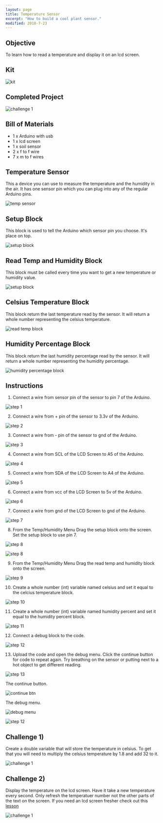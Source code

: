 ```yaml
---
layout: page
title: Temperature Sensor
excerpt: "How to build a cool plant sensor."
modified: 2018-7-23
---
```



## Objective

To learn how to read a temperature and display it on an lcd screen.

## Kit

![kit](/images/arduino-block/temp-sensor/kit.jpg)


## Completed Project

![challenge 1](/images/arduino-block/temp-sensor/challenge-2.jpg)

## Bill of Materials 

- 1 x Arduino with usb  
- 1 x lcd screen
- 1 x soil sensor
- 2 x f to f wire 
- 7 x m to f wires

## Temperature Sensor

This a device you can use to measure the temperature and the humidity in the air.  It has one sensor pin which you can plug into any of the regular Arduino pins.

![temp sensor](/images/arduino-block/temp-sensor/temp-sensor.jpg)

## Setup Block

This block is used to tell the Arduino which sensor pin you choose.  It's place on top.

![setup block](/images/arduino-block/temp-sensor/setup-block.png#img-phone)

## Read Temp and Humidity Block

This block must be called every time you want to get a new temperature or humidity value.

![setup block](/images/arduino-block/temp-sensor/read-humidity-block.png#img-phone)


## Celsius Temperature Block

This block return the last temperature read by the sensor.  It will return a whole number representing the celsius temperature.

![read temp block](/images/arduino-block/temp-sensor/read-celsuis-block.png#img-phone)


## Humidity Percentage Block

This block return the last humidity percentage read by the sensor.  It will return a whole number representing the humidity percentage.

![humidity percentage block](/images/arduino-block/temp-sensor/humidity-percentage-block.png#img-phone)


## Instructions

1) Connect a wire from sensor pin of the sensor to pin 7 of the Arduino.

![step 1](/images/arduino-block/temp-sensor/step_1.jpg)

2) Connect a wire from + pin of the sensor to 3.3v of the Arduino.

![step 2](/images/arduino-block/temp-sensor/step_2.jpg)

3) Connect a wire from - pin of the sensor to gnd of the Arduino.

![step 3](/images/arduino-block/temp-sensor/step_3.jpg)

4) Connect a wire from SCL of the LCD Screen to A5 of the Arduino.

![step 4](/images/arduino-block/temp-sensor/step_4.jpg)

5) Connect a wire from SDA of the LCD Screen to A4 of the Arduino.

![step 5](/images/arduino-block/temp-sensor/step_5.jpg)

6) Connect a wire from vcc of the LCD Screen to 5v of the Arduino.

![step 6](/images/arduino-block/temp-sensor/step_6.jpg)

7) Connect a wire from gnd of the LCD Screen to gnd of the Arduino.

![step 7](/images/arduino-block/temp-sensor/step_7.jpg)

8) From the Temp/Humidity Menu Drag the setup block onto the screen.  Set the setup block to use pin 7.

![step 8](/images/arduino-block/temp-sensor/step_8a.png#img-phone)

![step 8](/images/arduino-block/temp-sensor/step_8b.png#img-phone)

9) From the Temp/Humidity Menu Drag the read temp and humidity block onto the screen.

![step 9](/images/arduino-block/temp-sensor/step_9.png#img-phone)

10) Create a whole number (int) variable named celsius and set it equal to the celcius temperature block.

![step 10](/images/arduino-block/temp-sensor/step_10.png#img-phone)

11) Create a whole number (int) variable named humidity percent and set it equal to the humidity percent block.

![step 11](/images/arduino-block/temp-sensor/step_11.png#img-phone)

12) Connect a debug block to the code.

![step 12](/images/arduino-block/temp-sensor/step_12.png#img-phone)

13) Upload the code and open the debug menu.  Click the continue button for code to repeat again.  Try breathing on the sensor or putting next to a hot object to get different reading.

![step 13](/images/upload-1.png)

The continue button.

![continue btn](/images/continue-btn.png)

The debug menu.

![debug menu](/images/debug-btn.png)

![step 12](/images/arduino-block/temp-sensor/step_13.png#img-phone)


## Challenge 1)

Create a double variable that will store the temperature in celsius.  To get that you will need to multiply the celsius temperature by 1.8 and add 32 to it.

![challenge 1](/images/arduino-block/temp-sensor/challenge-1.png)


## Challenge 2)

Display the temperature on the lcd screen.  Have it take a new temperature every second.  Only refresh the temperatuer number not the other parts of the text on the screen.  If you need an lcd screen fresher check out this [lesson](/arduino-blockly/lcd-screen-with-loops)

![challenge 1](/images/arduino-block/temp-sensor/challenge-2.jpg)

